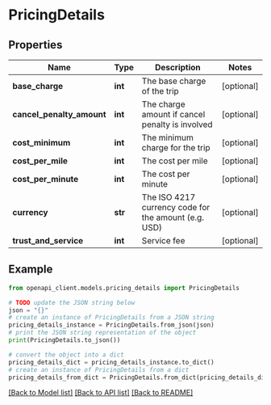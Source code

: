 # PricingDetails


## Properties

Name | Type | Description | Notes
------------ | ------------- | ------------- | -------------
**base_charge** | **int** | The base charge of the trip | [optional] 
**cancel_penalty_amount** | **int** | The charge amount if cancel penalty is involved | [optional] 
**cost_minimum** | **int** | The minimum charge for the trip | [optional] 
**cost_per_mile** | **int** | The cost per mile | [optional] 
**cost_per_minute** | **int** | The cost per minute | [optional] 
**currency** | **str** | The ISO 4217 currency code for the amount (e.g. USD) | [optional] 
**trust_and_service** | **int** | Service fee | [optional] 

## Example

```python
from openapi_client.models.pricing_details import PricingDetails

# TODO update the JSON string below
json = "{}"
# create an instance of PricingDetails from a JSON string
pricing_details_instance = PricingDetails.from_json(json)
# print the JSON string representation of the object
print(PricingDetails.to_json())

# convert the object into a dict
pricing_details_dict = pricing_details_instance.to_dict()
# create an instance of PricingDetails from a dict
pricing_details_from_dict = PricingDetails.from_dict(pricing_details_dict)
```
[[Back to Model list]](../README.md#documentation-for-models) [[Back to API list]](../README.md#documentation-for-api-endpoints) [[Back to README]](../README.md)


